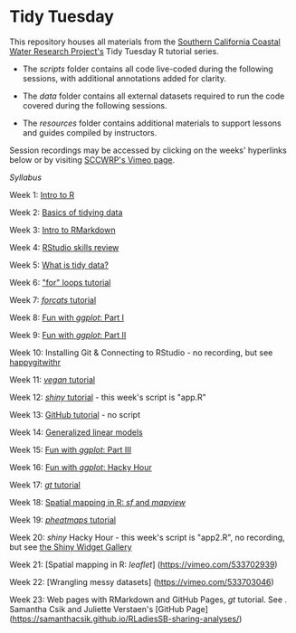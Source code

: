 # Tidy Tuesday
This repository houses all materials from the [Southern California Coastal Water Research Project's](https://www.sccwrp.org/) Tidy Tuesday R tutorial series.

- The *scripts* folder contains all code live-coded during the following sessions, with additional annotations added for clarity.

- The *data* folder contains all external datasets required to run the code covered during the following sessions.

- The *resources* folder contains additional materials to support lessons and guides compiled by instructors.

Session recordings may be accessed by clicking on the weeks' hyperlinks below or by visiting [SCCWRP's Vimeo page](https://vimeo.com/sccwrp).

*Syllabus*

Week 1: [Intro to R](https://vimeo.com/447182978)

Week 2: [Basics of tidying data](https://vimeo.com/449376586)

Week 3: [Intro to RMarkdown](https://vimeo.com/453355688)

Week 4: [RStudio skills review](https://vimeo.com/455941894)

Week 5: [What is tidy data?](https://vimeo.com/456928749)

Week 6: ["for" loops tutorial](https://vimeo.com/458786351)

Week 7: [*forcats* tutorial](https://vimeo.com/465011265)

Week 8: [Fun with *ggplot*: Part I](https://vimeo.com/465017065)

Week 9: [Fun with *ggplot*: Part II](https://vimeo.com/467740185)

Week 10: Installing Git & Connecting to RStudio - no recording, but see [happygitwithr](https://happygitwithr.com/)

Week 11: [*vegan* tutorial](https://vimeo.com/471034228)

Week 12: [*shiny* tutorial](https://vimeo.com/473515014) - this week's script is "app.R"

Week 13: [GitHub tutorial](https://vimeo.com/478095078) - no script

Week 14: [Generalized linear models](https://vimeo.com/478097567)

Week 15: [Fun with *ggplot*: Part III](https://vimeo.com/485543544)

Week 16: [Fun with *ggplot*: Hacky Hour](https://vimeo.com/485546794)

Week 17: [*gt* tutorial](https://vimeo.com/491361827)

Week 18: [Spatial mapping in R: *sf* and *mapview*](https://vimeo.com/491362635)

Week 19: [*pheatmaps* tutorial](https://vimeo.com/491367706)

Week 20: *shiny* Hacky Hour - this week's script is "app2.R", no recording, but see [the Shiny Widget Gallery](https://shiny.rstudio.com/gallery/widget-gallery.html)

Week 21: [Spatial mapping in R: *leaflet*] (https://vimeo.com/533702939)

Week 22: [Wrangling messy datasets] (https://vimeo.com/533703046)

Week 23: Web pages with RMarkdown and GitHub Pages, *gt* tutorial. See . Samantha Csik and Juliette Verstaen's [GitHub Page] (https://samanthacsik.github.io/RLadiesSB-sharing-analyses/)
